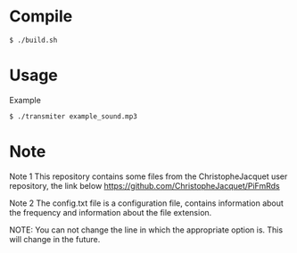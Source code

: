 # Compile
```
$ ./build.sh
```
# Usage
Example
```
$ ./transmiter example_sound.mp3
```
# Note
Note 1
This repository contains some files from the ChristopheJacquet user repository, the link below
https://github.com/ChristopheJacquet/PiFmRds

Note 2
The config.txt file is a configuration file,
contains information about the frequency and information about the file extension.

NOTE: You can not change the line in which the appropriate option is.
This will change in the future.
